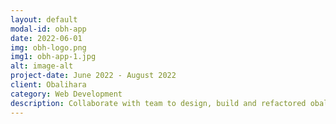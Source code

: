```yaml
---
layout: default
modal-id: obh-app
date: 2022-06-01
img: obh-logo.png
img1: obh-app-1.jpg
alt: image-alt
project-date: June 2022 - August 2022
client: Obalihara
category: Web Development
description: Collaborate with team to design, build and refactored obalihara web app.
---
```

